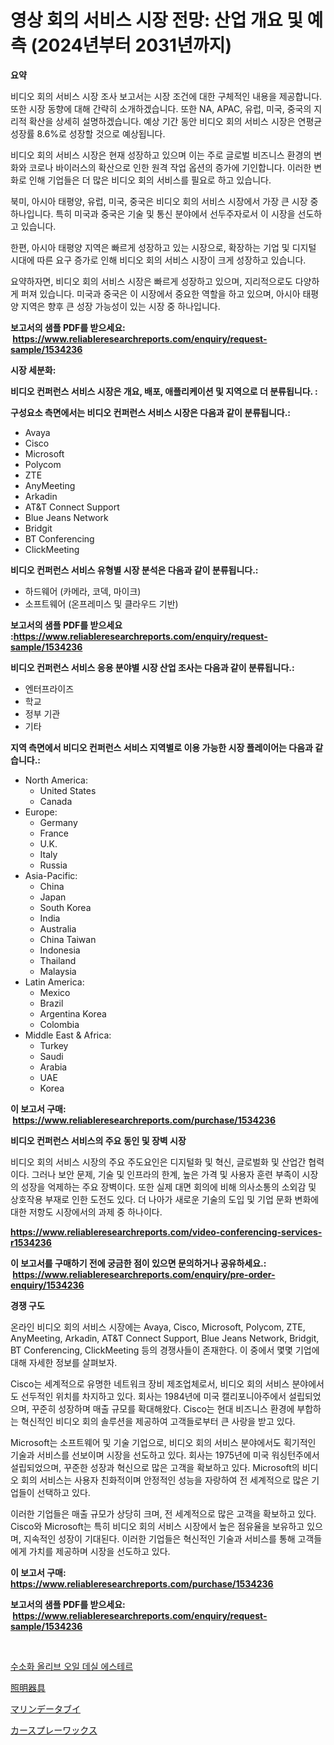 <p><h1>영상 회의 서비스 시장 전망: 산업 개요 및 예측 (2024년부터 2031년까지)</h1></p><p><strong>요약</strong></p>
<p><p>비디오 회의 서비스 시장 조사 보고서는 시장 조건에 대한 구체적인 내용을 제공합니다. 또한 시장 동향에 대해 간략히 소개하겠습니다. 또한 NA, APAC, 유럽, 미국, 중국의 지리적 확산을 상세히 설명하겠습니다. 예상 기간 동안 비디오 회의 서비스 시장은 연평균 성장률 8.6%로 성장할 것으로 예상됩니다.</p><p>비디오 회의 서비스 시장은 현재 성장하고 있으며 이는 주로 글로벌 비즈니스 환경의 변화와 코로나 바이러스의 확산으로 인한 원격 작업 옵션의 증가에 기인합니다. 이러한 변화로 인해 기업들은 더 많은 비디오 회의 서비스를 필요로 하고 있습니다.</p><p>북미, 아시아 태평양, 유럽, 미국, 중국은 비디오 회의 서비스 시장에서 가장 큰 시장 중 하나입니다. 특히 미국과 중국은 기술 및 통신 분야에서 선두주자로서 이 시장을 선도하고 있습니다.</p><p>한편, 아시아 태평양 지역은 빠르게 성장하고 있는 시장으로, 확장하는 기업 및 디지털 시대에 따른 요구 증가로 인해 비디오 회의 서비스 시장이 크게 성장하고 있습니다.</p><p>요약하자면, 비디오 회의 서비스 시장은 빠르게 성장하고 있으며, 지리적으로도 다양하게 퍼져 있습니다. 미국과 중국은 이 시장에서 중요한 역할을 하고 있으며, 아시아 태평양 지역은 향후 큰 성장 가능성이 있는 시장 중 하나입니다.</p></p>
<p><strong>보고서의 샘플 PDF를 받으세요: &nbsp;<a href="https://www.reliableresearchreports.com/enquiry/request-sample/1534236">https://www.reliableresearchreports.com/enquiry/request-sample/1534236</a></strong></p>
<p><strong>시장 세분화:</strong></p>
<p><strong> 비디오 컨퍼런스 서비스 시장은 개요, 배포, 애플리케이션 및 지역으로 더 분류됩니다. :</strong></p>
<p><strong>구성요소 측면에서는 비디오 컨퍼런스 서비스 시장은 다음과 같이 분류됩니다.:</strong></p>
<p><ul><li>Avaya</li><li>Cisco</li><li>Microsoft</li><li>Polycom</li><li>ZTE</li><li>AnyMeeting</li><li>Arkadin</li><li>AT&T Connect Support</li><li>Blue Jeans Network</li><li>Bridgit</li><li>BT Conferencing</li><li>ClickMeeting</li></ul></p>
<p><strong> 비디오 컨퍼런스 서비스 유형별 시장 분석은 다음과 같이 분류됩니다.:</strong></p>
<p><ul><li>하드웨어 (카메라, 코덱, 마이크)</li><li>소프트웨어 (온프레미스 및 클라우드 기반)</li></ul></p>
<p><strong>보고서의 샘플 PDF를 받으세요 :<a href="https://www.reliableresearchreports.com/enquiry/request-sample/1534236">https://www.reliableresearchreports.com/enquiry/request-sample/1534236</a></strong></p>
<p><strong> 비디오 컨퍼런스 서비스 응용 분야별 시장 산업 조사는 다음과 같이 분류됩니다.:</strong></p>
<p><ul><li>엔터프라이즈</li><li>학교</li><li>정부 기관</li><li>기타</li></ul></p>
<p><strong>지역 측면에서 비디오 컨퍼런스 서비스 지역별로 이용 가능한 시장 플레이어는 다음과 같습니다.:</strong></p>
<p><ul>
    <li>
        North America:
        <ul>
            <li>United States</li>
            <li>Canada</li>
        </ul>
    </li>
    <li>
        Europe:
        <ul>
            <li>Germany</li>
            <li>France</li>
            <li>U.K.</li>
            <li>Italy</li>
            <li>Russia</li>
        </ul>
    </li>
    <li>
        Asia-Pacific:
        <ul>
            <li>China</li>
            <li>Japan</li>
            <li>South Korea</li>
            <li>India</li>
            <li>Australia</li>
            <li>China Taiwan</li>
            <li>Indonesia</li>
            <li>Thailand</li>
            <li>Malaysia</li>
        </ul>
    </li>
    <li>
        Latin America:
        <ul>
            <li>Mexico</li>
            <li>Brazil</li>
            <li>Argentina Korea</li>
            <li>Colombia</li>
        </ul>
    </li>
    <li>
        Middle East & Africa:
        <ul>
            <li>Turkey</li>
            <li>Saudi</li>
            <li>Arabia</li>
            <li>UAE</li>
            <li>Korea</li>
        </ul>
    </li>
    </ul></p>
<p><strong>이 보고서 구매: &nbsp;<a href="https://www.reliableresearchreports.com/purchase/1534236">https://www.reliableresearchreports.com/purchase/1534236</a></strong></p>
<p><strong>비디오 컨퍼런스 서비스의 주요 동인 및 장벽 시장</strong></p>
<p><p>비디오 회의 서비스 시장의 주요 주도요인은 디지털화 및 혁신, 글로벌화 및 산업간 협력이다. 그러나 보안 문제, 기술 및 인프라의 한계, 높은 가격 및 사용자 훈련 부족이 시장의 성장을 억제하는 주요 장벽이다. 또한 실제 대면 회의에 비해 의사소통의 소외감 및 상호작용 부재로 인한 도전도 있다. 더 나아가 새로운 기술의 도입 및 기업 문화 변화에 대한 저항도 시장에서의 과제 중 하나이다.</p></p>
<p><strong><a href="https://www.reliableresearchreports.com/video-conferencing-services-r1534236">https://www.reliableresearchreports.com/video-conferencing-services-r1534236</a></strong></p>
<p><strong>이 보고서를 구매하기 전에 궁금한 점이 있으면 문의하거나 공유하세요.: &nbsp;<a href="https://www.reliableresearchreports.com/enquiry/pre-order-enquiry/1534236">https://www.reliableresearchreports.com/enquiry/pre-order-enquiry/1534236</a></strong></p>
<p><strong>경쟁 구도</strong></p>
<p><p>온라인 비디오 회의 서비스 시장에는 Avaya, Cisco, Microsoft, Polycom, ZTE, AnyMeeting, Arkadin, AT&T Connect Support, Blue Jeans Network, Bridgit, BT Conferencing, ClickMeeting 등의 경쟁사들이 존재한다. 이 중에서 몇몇 기업에 대해 자세한 정보를 살펴보자.</p><p>Cisco는 세계적으로 유명한 네트워크 장비 제조업체로서, 비디오 회의 서비스 분야에서도 선두적인 위치를 차지하고 있다. 회사는 1984년에 미국 캘리포니아주에서 설립되었으며, 꾸준히 성장하며 매출 규모를 확대해왔다. Cisco는 현대 비즈니스 환경에 부합하는 혁신적인 비디오 회의 솔루션을 제공하여 고객들로부터 큰 사랑을 받고 있다.</p><p>Microsoft는 소프트웨어 및 기술 기업으로, 비디오 회의 서비스 분야에서도 획기적인 기술과 서비스를 선보이며 시장을 선도하고 있다. 회사는 1975년에 미국 워싱턴주에서 설립되었으며, 꾸준한 성장과 혁신으로 많은 고객을 확보하고 있다. Microsoft의 비디오 회의 서비스는 사용자 친화적이며 안정적인 성능을 자랑하여 전 세계적으로 많은 기업들이 선택하고 있다.</p><p>이러한 기업들은 매출 규모가 상당히 크며, 전 세계적으로 많은 고객을 확보하고 있다. Cisco와 Microsoft는 특히 비디오 회의 서비스 시장에서 높은 점유율을 보유하고 있으며, 지속적인 성장이 기대된다. 이러한 기업들은 혁신적인 기술과 서비스를 통해 고객들에게 가치를 제공하며 시장을 선도하고 있다.</p></p>
<p><strong>이 보고서 구매: &nbsp; <a href="https://www.reliableresearchreports.com/purchase/1534236">https://www.reliableresearchreports.com/purchase/1534236</a></strong></p>
<p><strong>보고서의 샘플 PDF를 받으세요: &nbsp;<a href="https://www.reliableresearchreports.com/enquiry/request-sample/1534236">https://www.reliableresearchreports.com/enquiry/request-sample/1534236</a></strong><strong></strong></p>
<p>&nbsp;</p>
<p><p><a href="https://medium.com/@juliastanley2022/%EC%88%98%EC%86%8C%ED%99%94%EB%90%9C-%EC%98%AC%EB%A6%AC%EB%B8%8C-%EC%98%A4%EC%9D%BC-%EB%8D%B0%EC%8B%A4-%EC%97%90%EC%8A%A4%ED%85%8C%EB%A5%B4-%EC%8B%9C%EC%9E%A5-2031%EB%85%84%EA%B9%8C%EC%A7%80%EC%9D%98-%ED%8A%B8%EB%A0%8C%EB%93%9C-%EC%98%88%EC%B8%A1-%EB%B0%8F-%EA%B2%BD%EC%9F%81-%EB%B6%84%EC%84%9D-bf7033c186eb">수소화 올리브 오일 데실 에스테르</a></p><p><a href="https://github.com/SarahFahey88/Market-Research-Report-List-1/blob/main/980397019477.md">照明器具</a></p><p><a href="https://medium.com/@raymanta28/%E3%83%9E%E3%83%AA%E3%83%B3%E3%83%87%E3%83%BC%E3%82%BF%E3%83%96%E3%82%A4%E5%B8%82%E5%A0%B4%E3%81%AE%E8%A6%8F%E6%A8%A1%E3%81%A8%E5%B8%82%E5%A0%B4%E3%83%88%E3%83%AC%E3%83%B3%E3%83%89-%E5%AE%8C%E5%85%A8%E3%81%AA%E6%A5%AD%E7%95%8C%E6%A6%82%E8%A6%81-2024%E5%B9%B4%E3%81%8B%E3%82%892031%E5%B9%B4%E3%81%BE%E3%81%A7-7bf6ae1ce4a1">マリンデータブイ</a></p><p><a href="https://medium.com/@anabelavenport7854/%E6%AC%A1%E3%81%AE%E6%96%87%E7%AB%A0%E3%82%92%E6%97%A5%E6%9C%AC%E8%AA%9E%E3%81%AB%E7%BF%BB%E8%A8%B3%E3%81%97%E3%81%BE%E3%81%99-%E8%87%AA%E5%8B%95%E8%BB%8A%E3%82%B9%E3%83%97%E3%83%AC%E3%83%BC%E3%83%AF%E3%83%83%E3%82%AF%E3%82%B9%E5%B8%82%E5%A0%B4%E5%B1%95%E6%9C%9B-%E6%A5%AD%E7%95%8C%E6%A6%82%E8%A6%81%E3%81%A8%E4%BA%88%E6%B8%AC-2024%E5%B9%B4%E3%81%8B%E3%82%892031%E5%B9%B4-26cb4fae4872">カースプレーワックス</a></p></p>